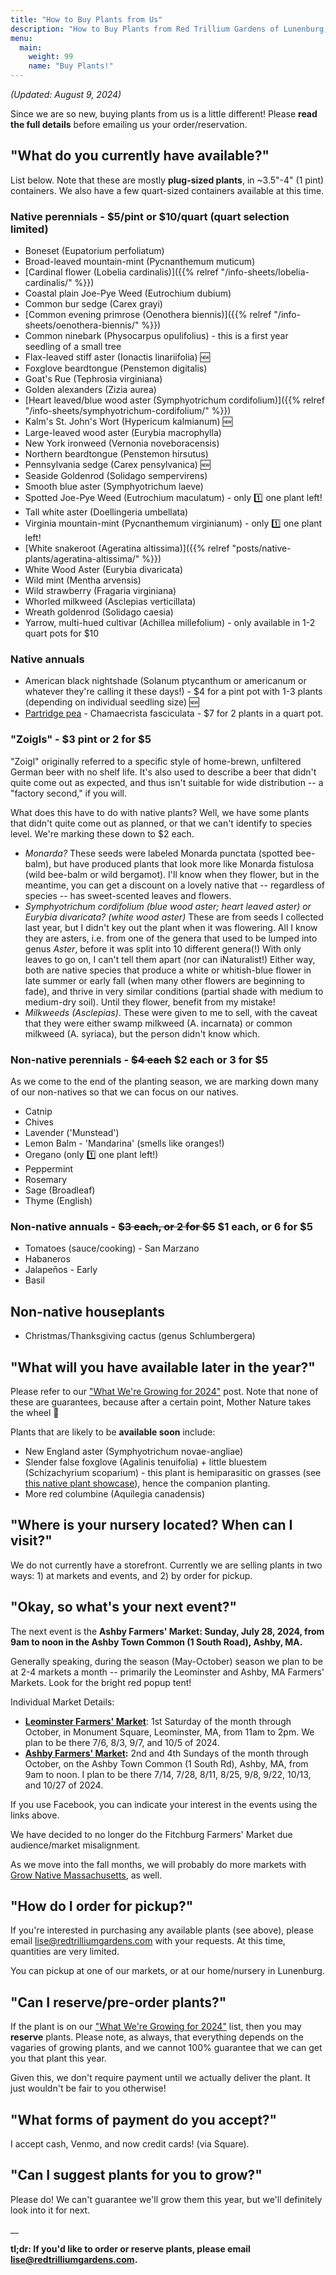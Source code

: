 ```yaml
---
title: "How to Buy Plants from Us"
description: "How to Buy Plants from Red Trillium Gardens of Lunenburg, MA"
menu:
  main:
    weight: 99
    name: "Buy Plants!"
---
```


_(Updated: August 9, 2024)_

Since we are so new, buying plants from us is a little different! Please **read the full details** before emailing us your order/reservation. 

## "What do you currently have available?"

List below. Note that these are mostly **plug-sized plants**, in ~3.5"-4" (1 pint) containers. We also have a few quart-sized containers available at this time.

### Native perennials - $5/pint or $10/quart (quart selection limited)

- Boneset (Eupatorium perfoliatum)
- Broad-leaved mountain-mint (Pycnanthemum muticum)
- [Cardinal flower (Lobelia cardinalis)]({{% relref "/info-sheets/lobelia-cardinalis/" %}})
- Coastal plain Joe-Pye Weed (Eutrochium dubium)
- Common bur sedge (Carex grayi)
- [Common evening primrose (Oenothera biennis)]({{% relref "/info-sheets/oenothera-biennis/" %}})
- Common ninebark (Physocarpus opulifolius) - this is a first year seedling of a small tree
- Flax-leaved stiff aster (Ionactis linariifolia)  🆕
- Foxglove beardtongue (Penstemon digitalis)
- Goat's Rue (Tephrosia virginiana)
- Golden alexanders (Zizia aurea)
- [Heart leaved/blue wood aster (Symphyotrichum cordifolium)]({{% relref "/info-sheets/symphyotrichum-cordifolium/" %}})
- Kalm's St. John's Wort (Hypericum kalmianum) 🆕
- Large-leaved wood aster (Eurybia macrophylla)
- New York ironweed (Vernonia noveboracensis)
- Northern beardtongue (Penstemon hirsutus)
- Pennsylvania sedge (Carex pensylvanica) 🆕
- Seaside Goldenrod (Solidago sempervirens)
- Smooth blue aster (Symphyotrichum laeve)
- Spotted Joe-Pye Weed (Eutrochium maculatum) - only 1️⃣ one plant left! 
- Tall white aster (Doellingeria umbellata) 
- Virginia mountain-mint (Pycnanthemum virginianum) - only 1️⃣ one plant left! 
- [White snakeroot (Ageratina altissima)]({{% relref "posts/native-plants/ageratina-altissima/" %}})
- White Wood Aster (Eurybia divaricata)
- Wild mint (Mentha arvensis)
- Wild strawberry (Fragaria virginiana)
- Whorled milkweed (Asclepias verticillata)
- Wreath goldenrod (Solidago caesia)
- Yarrow, multi-hued cultivar (Achillea millefolium) - only available in 1-2 quart pots for $10

### Native annuals
- American black nightshade (Solanum ptycanthum or americanum or whatever they're calling it these days!) - $4 for a pint pot with 1-3 plants (depending on individual seedling size)  🆕
- [Partridge pea](/info-sheets/cha-fas/) - Chamaecrista fasciculata - $7 for 2 plants in a quart pot. 

### "Zoigls" - $3 pint or 2 for $5

"Zoigl" originally referred to a specific style of home-brewn, unfiltered German beer with no shelf life. It's also used to describe a beer that didn't quite come out as expected, and thus isn't suitable for wide distribution -- a "factory second," if you will. 

What does this have to do with native plants? Well, we have some plants that didn't quite come out as planned, or that we can't identify to species level. We're marking these down to $2 each.

- _Monarda?_ These seeds were labeled Monarda punctata (spotted bee-balm), but have produced plants that look more like Monarda fistulosa (wild bee-balm or wild bergamot). I'll know when they flower, but in the meantime, you can get a discount on a lovely native that -- regardless of species -- has sweet-scented leaves and flowers.
- _Symphyotrichum cordifolium (blue wood aster; heart leaved aster) or Eurybia divaricata? (white wood aster)_ These are from seeds I collected last year, but I didn't key out the plant when it was flowering. All I know they are asters, i.e. from one of the genera that used to be lumped into genus _Aster_, before it was split into 10 different genera(!) With only leaves to go on, I can't tell them apart (nor can iNaturalist!) Either way, both are native species that produce a white or whitish-blue flower in late summer or early fall (when many other flowers are beginning to fade), and thrive in very similar conditions (partial shade with medium to medium-dry soil). Until they flower, benefit from my mistake!
- _Milkweeds (Asclepias)_. These were given to me to sell, with the caveat that they were either swamp milkweed (A. incarnata) or common milkweed (A. syriaca), but the person didn't know which.

### Non-native perennials - <strike>$4 each</strike> $2 each or 3 for $5

As we come to the end of the planting season, we are marking down many of our non-natives so that we can focus on our natives.

- Catnip
- Chives
- Lavender ('Munstead')
- Lemon Balm - 'Mandarina' (smells like oranges!)
- Oregano (only 1️⃣ one plant left!)
- Peppermint
- Rosemary
- Sage (Broadleaf)
- Thyme (English)

### Non-native annuals - <strike>$3 each, or 2 for $5</strike> $1 each, or 6 for $5
- Tomatoes (sauce/cooking) - San Marzano
- Habaneros
- Jalapeños - Early
- Basil

## Non-native houseplants
- Christmas/Thanksgiving cactus (genus Schlumbergera)

## "What will you have available later in the year?"

Please refer to our ["What We're Growing for 2024"](/posts/whats-growing-2024/) post. Note that none of these are guarantees, because after a certain point, Mother Nature takes the wheel 🤣

Plants that are likely to be **available soon** include:

- New England aster (Symphyotrichum novae-angliae)
- Slender false foxglove (Agalinis tenuifolia) + little bluestem (Schizachyrium scoparium) - this plant is hemiparasitic on grasses (see [this native plant showcase](/posts/native-plants/agalinis-tenuifolia/)), hence the companion planting.
- More red columbine (Aquilegia canadensis)

## "Where is your nursery located? When can I visit?"

We do not currently have a storefront. Currently we are selling plants in two ways: 1) at markets and events, and 2) by order for pickup. 

## "Okay, so what's your next event?"

The next event is the **Ashby Farmers' Market: Sunday, July 28, 2024, from 9am to noon in the Ashby Town Common (1 South Road), Ashby, MA.**

Generally speaking, during the season (May-October) season we plan to be at 2-4 markets a month -- primarily the Leominster and Ashby, MA Farmers' Markets. Look for the bright red popup tent!

Individual Market Details:

- **[Leominster Farmers' Market](https://www.facebook.com/share/grDesndrVVMieN63/)**: 1st Saturday of the month through October, in Monument Square, Leominster, MA, from 11am to 2pm. We plan to be there 7/6, 8/3, 9/7, and 10/5 of 2024.
- **[Ashby Farmers' Market](https://www.facebook.com/share/SnB5rWmko16gFejE/):** 2nd and 4th Sundays of the month through October, on the Ashby Town Common (1 South Rd), Ashby, MA, from 9am to noon. I plan to be there 7/14, 7/28, 8/11, 8/25, 9/8, 9/22, 10/13, and 10/27 of 2024.

If you use Facebook, you can indicate your interest in the events using the links above.

We have decided to no longer do the Fitchburg Farmers' Market due audience/market misalignment. 

As we move into the fall months, we will probably do more markets with [Grow Native Massachusetts](https://grownativemass.org/), as well. 

## "How do I order for pickup?"

If you're interested in purchasing any available plants (see above), please email [lise@redtrilliumgardens.com](mailto:lise@redtrilliumgardens.com) with your requests. At this time, quantities are very limited. 

You can pickup at one of our markets, or at our home/nursery in Lunenburg. 

## "Can I reserve/pre-order plants?"

If the plant is on our ["What We're Growing for 2024"](/posts/whats-growing-2024/) list, then you may **reserve** plants. Please note, as always, that everything depends on the vagaries of growing plants, and we cannot 100% guarantee that we can get you that plant this year.

Given this, we don't require payment until we actually deliver the plant. It just wouldn't be fair to you otherwise!

## "What forms of payment do you accept?"

I accept cash, Venmo, and now credit cards! (via Square).

## "Can I suggest plants for you to grow?"

Please do! We can't guarantee we'll grow them this year, but we'll definitely look into it for next.

__

**tl;dr: If you'd like to order or reserve plants, please email [lise@redtrilliumgardens.com](mailto:lise@redtrilliumgardens.com).**



